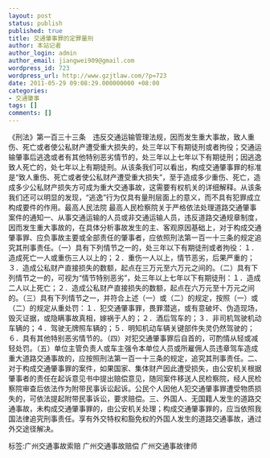 ```yaml
---
layout: post
status: publish
published: true
title: 交通肇事罪的定罪量刑
author: 本站记者
author_login: admin
author_email: jiangwei909@gmail.com
wordpress_id: 723
wordpress_url: http://www.gzjtlaw.com/?p=723
date: 2011-05-29 09:08:29.000000000 +08:00
categories:
- 交通肇事
tags: []
comments: []
---
```

《刑法》第一百三十三条　违反交通运输管理法规，因而发生重大事故，致人重伤、死亡或者使公私财产遭受重大损失的，处三年以下有期徒刑或者拘役；交通运输肇事后逃逸或者有其他特别恶劣情节的，处三年以上七年以下有期徒刑；因逃逸致人死亡的，处七年以上有期徒刑。从该条我们可以看出，构成交通肇事罪的标准是&ldquo;致人重伤、死亡或者使公私财产遭受重大损失&rdquo;，至于造成多少重伤、死亡，造成多少公私财产损失方可成为重大交通事故，这需要有权机关的详细解释。从该条我们还可以明显的发现，&ldquo;逃逸&rdquo;行为仅具有量刑层面上的意义，而不具有犯罪成立构成要件的作用。最高人民法院 最高人民检察院关于严格依法处理道路交通肇事案件的通知一、从事交通运输的人员或非交通运输人员，违反道路交通规章制度，因而发生重大事故的，在具体分析事故发生的主、客观原因基础上，对于构成交通肇事罪、应负事故主要或全部责任的肇事者，应依照刑法第一百一十三条的规定追究其刑事责任。（一）具有下列情节之一的，处三年以下有期徒刑或者拘役：１．造成死亡一人或重伤三人以上的；２．重伤一人以上，情节恶劣，后果严重的；３．造成公私财产直接损失的数额，起点在三万元至六万元之间的。（二）具有下列情节之一的，可视为&ldquo;情节特别恶劣&rdquo;，处三年以上七年以下有期徒刑：１．造成二人以上死亡；２．造成公私财产直接损失的数额，起点在六万元至十万元之间的。（三）具有下列情节之一，并符合上述（一）或（二）的规定，按照（一）或（二）的规定从重处罚：１．犯交通肇事罪，畏罪潜逃，或有意破坏、伪造现场，毁灭证据，或隐瞒事故真相，嫁祸于人的；２．酒后驾车的；３．非司机驾驶机动车辆的；４．驾驶无牌照车辆的；５．明知机动车辆关键部件失灵仍然驾驶的；６．具有其他特别恶劣情节的。（四）对犯交通肇事罪后自首的，可酌情从轻或减轻处罚。（五）单位主管负责人或车主强令本单位人员或所雇佣人员违章驾车造成重大道路交通事故的，应按照刑法第一百一十三条的规定，追究其刑事责任。二、对于构成交通肇事罪的案件，如果国家、集体财产因此遭受损失，由公安机关根据肇事者的责任在起诉意见书中提出赔偿意见，随同案件移送人民检察院，经人民检察院审查后依法作为附带民事诉讼起诉。公民个人因他人犯交通肇事罪遭受物质损失的，可依法提起附带民事诉讼，要求赔偿。三、外国人、无国籍人发生的道路交通事故，未构成交通肇事罪的，由公安机关处理；构成交通肇事罪的，应当依照我国法律追究刑事责任。享有外交特权和豁免权的外国人发生的道路交通事故，通过外交途径解决。标签:广州交通事故索赔 广州交通事故赔偿 广州交通事故律师
